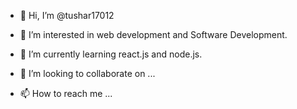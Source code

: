 - 👋 Hi, I’m @tushar17012
- 👀 I’m interested in web development and Software Development.

- 🌱 I’m currently learning react.js and node.js.
- 💞️ I’m looking to collaborate on ...
- 📫 How to reach me ...

<!---
tushar17012/tushar17012 is a ✨ special ✨ repository because its `README.md` (this file) appears on your GitHub profile.
You can click the Preview link to take a look at your changes.
--->
